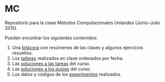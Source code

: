 # MC
Repositorio para la clase Métodos Computacionales Uniandes (Junio-Julio 2015).

Pueden encontrar los siguientes contenidos:

1. Una [bitácora](https://github.com/diegolramirez/MC/blob/master/RamirezD-Journal.md) con resúmenes de las clases y algunos ejercicios resueltos.
2. Los [talleres](https://github.com/diegolramirez/MC/tree/master/Talleres) realizados en clase ordenados por fecha.
3. Las [soluciones a las tareas](https://github.com/diegolramirez/MC/tree/master/Tareas) del curso.
4. Las [soluciones a los quizes](https://github.com/diegolramirez/MC/tree/master/Exams) del curso.
5. Los datos y códigos de los [experimentos](https://github.com/diegolramirez/MC/tree/master/Experimentos/Exp1) realizados.